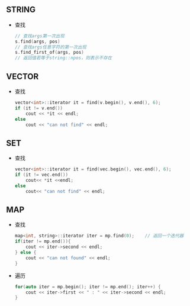 
## STRING
- 查找
    ```c++
    // 查找args第一次出现
    s.find(args, pos)
    // 查找args任意字符的第一次出现
    s.find_first_of(args, pos)
    // 返回值若等于string::npos，则表示不存在
    ```
  

## VECTOR
- 查找
    ```c++
    vector<int>::iterator it = find(v.begin(), v.end(), 6);
    if (it != v.end())
        cout << *it << endl;
    else
        cout << "can not find" << endl;
    ```

## SET
- 查找
    ```c++
    vector<int>::iterator it = find(vec.begin(), vec.end(), 6);
    if (it != vec.end())
        cout<< *it <<endl;
    else
        cout<< "can not find" << endl;
    ```
  

## MAP
- 查找
    ```c++
    map<int, string>::iterator iter = mp.find(0);    // 返回一个迭代器
    if(iter != mp.end()){
        cout << iter->second << endl;
    } else {
        cout << "can not found" << endl;
    }
    ```
- 遍历
    ```c++
    for(auto iter = mp.begin(); iter != mp.end(); iter++) {
        cout << iter->first << " : " << iter->second << endl;
    }
    ```

